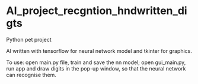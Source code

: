 # AI_project_recgntion_hndwritten_digts
Python pet project

AI written with tensorflow for neural network model and tkinter for graphics.

To use:
  open main.py file, train and save the nn model;
  open gui_main.py, run app and draw digits in the pop-up window, so that the neural network can recognise them.
